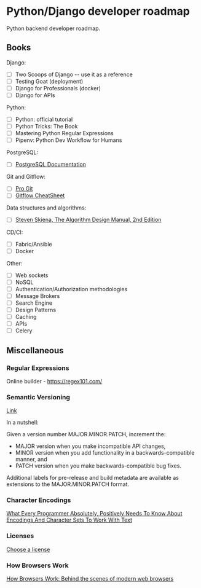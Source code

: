 # Python/Django developer roadmap

Python backend developer roadmap.

## Books

Django:
- [ ] Two Scoops of Django -- use it as a reference
- [ ] Testing Goat (deployment)
- [ ] Django for Professionals (docker) 
- [ ] Django for APIs

Python:
- [ ] Python: official tutorial
- [ ] Python Tricks: The Book
- [ ] Mastering Python Regular Expressions
- [ ] Pipenv: Python Dev Workflow for Humans

PostgreSQL:
- [ ] [PostgreSQL Documentation](https://postgrespro.com/docs/postgresql/12/index)

Git and Gitflow:
- [ ] [Pro Git](https://git-scm.com/book/en/v2)
- [ ] [Gitflow CheatSheet](https://danielkummer.github.io/git-flow-cheatsheet/index.ru_RU.html)

Data structures and algorithms:
- [ ] [Steven Skiena, The Algorithm Design Manual, 2nd Edition](http://www.algorist.com/)

CD/CI:
- [ ] Fabric/Ansible
- [ ] Docker

Other:
- [ ] Web sockets
- [ ] NoSQL
- [ ] Authentication/Authorization methodologies
- [ ] Message Brokers
- [ ] Search Engine
- [ ] Design Patterns
- [ ] Caching
- [ ] APIs
- [ ] Celery

## Miscellaneous

### Regular Expressions

Online builder - https://regex101.com/

### Semantic Versioning

[Link](https://semver.org/lang/ru/)

In a nutshell:

Given a version number MAJOR.MINOR.PATCH, increment the:

- MAJOR version when you make incompatible API changes,
- MINOR version when you add functionality in a backwards-compatible manner, and
- PATCH version when you make backwards-compatible bug fixes.

Additional labels for pre-release and build metadata are available as extensions to the MAJOR.MINOR.PATCH format.

### Character Encodings

[What Every Programmer Absolutely, Positively Needs To Know About Encodings And Character Sets To Work With Text](http://kunststube.net/encoding/#fn:7bitascii)

### Licenses

[Choose a license](https://choosealicense.com)

### How Browsers Work

[How Browsers Work: Behind the scenes of modern web browsers](https://www.html5rocks.com/ru/tutorials/internals/howbrowserswork/)